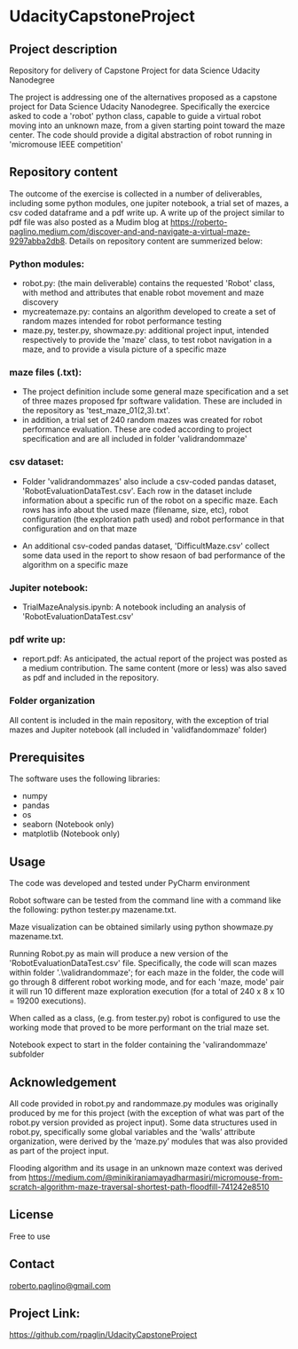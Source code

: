 # UdacityCapstoneProject

## Project description
Repository for delivery of Capstone Project for data Science Udacity Nanodegree

The project is addressing one of the alternatives proposed as a capstone project for Data Science Udacity Nanodegree.
Specifically the exercice asked to code a 'robot' python class, capable to guide a virtual robot moving into an unknown maze, from a given starting point toward the maze center.
The code should provide a digital abstraction of robot running in 'micromouse IEEE competition'   

## Repository content
The outcome of the exercise is collected in a number of deliverables, including some python modules, one jupiter notebook, a trial set of mazes, a csv coded dataframe and a pdf write up. A  write up of the project similar to pdf file was also posted as a Mudim blog at https://roberto-paglino.medium.com/discover-and-and-navigate-a-virtual-maze-9297abba2db8. Details on repository content are summerized below:

### Python modules:
- robot.py: (the main deliverable) contains the requested 'Robot' class, with method and attributes that enable robot movement and maze discovery
- mycreatemaze.py: contains an algorithm developed to create a set of random mazes intended for robot performance testing
- maze.py, tester.py, showmaze.py: additional project input, intended respectively to provide the 'maze' class, to test robot navigation in a maze, and to provide a visula picture of a specific maze 

### maze files (.txt):
- The project definition include some general maze specification and a set of three mazes proposed fpr software validation. These are included in the repository as 'test_maze_01(2,3).txt'.
- in addition, a trial set of 240 random mazes was created for robot performance evaluation. These are coded according to project specification and are all included in folder 'validrandommaze' 

### csv dataset:
- Folder 'validrandommazes' also include a csv-coded pandas dataset, 'RobotEvaluationDataTest.csv'. Each row in the dataset include information about a specific run of the robot on a specific maze. Each rows has info about the used maze (filename, size, etc), robot configuration (the exploration path used) and robot performance in that configuration and on that maze    

- An additional csv-coded pandas dataset, 'DifficultMaze.csv' collect some data used in the report to show resaon of bad performance of the algorithm on a specific maze    

### Jupiter notebook:
- TrialMazeAnalysis.ipynb: A notebook including an analysis of 'RobotEvaluationDataTest.csv' 

### pdf write up:
- report.pdf: As anticipated, the actual report of the project was posted as a medium contribution. The same content (more or less) was also saved as pdf and included in the repository. 

### Folder organization
All content is included in the main repository, with the exception of trial mazes and Jupiter notebook (all included in 'validfandommaze' folder) 

## Prerequisites

The software uses the following libraries: 
- numpy
- pandas
- os
- seaborn (Notebook only)
- matplotlib  (Notebook only)


## Usage

The code was developed and tested under PyCharm environment

Robot software can be tested from the command line with a command like the following: python tester.py mazename.txt.

Maze visualization can be obtained similarly using python showmaze.py mazename.txt. 

Running Robot.py as main will produce a new version of the 'RobotEvaluationDataTest.csv' file. Specifically, the code will scan mazes within folder '.\validrandommaze'; 
for each maze in the folder, the code will go through 8 different robot working mode, and for each 'maze, mode' pair it will run 10 different maze exploration execution (for a total of 240 x 8 x 10 = 19200 executions).

When called as a class, (e.g. from tester.py) robot is configured to use the working mode that proved to be more performant on the trial maze set.

Notebook expect to start in the folder containing the 'valirandommaze' subfolder  

## Acknowledgement

All code provided in robot.py and randommaze.py modules was originally produced by me for this project (with the exception of what was part of the robot.py version provided as project input). Some data structures used in robot.py, specifically some global variables and the ‘walls’ attribute organization, were derived by the ‘maze.py’ modules that was also provided as part of the project input.

Flooding algorithm and its usage in an unknown maze context was derived from https://medium.com/@minikiraniamayadharmasiri/micromouse-from-scratch-algorithm-maze-traversal-shortest-path-floodfill-741242e8510

## License

Free to use

## Contact

roberto.paglino@gmail.com

## Project Link: 

https://github.com/rpaglin/UdacityCapstoneProject
